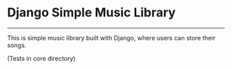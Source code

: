 <h1>Django Simple Music Library</h1>
<hr>
This is simple music library built with Django, where users can store their songs.
<p>(Tests in core directory)</p>
